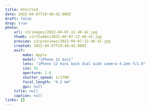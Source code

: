 ```yaml
---
title: Untitled
date: 2022-04-07T19:48:42.000Z
draft: false
drop: true
photo:
    url: s3/images/2022-04-07-12-48-42.jpg
    thumb: s3/thumbs/2022-04-07-12-48-42.jpg
    preview: s3/previews/2022-04-07-12-48-42.jpg
    created: 2022-04-07T19:48:42.000Z
    exif:
        make: Apple
        model: "iPhone 12 mini"
        lens: "iPhone 12 mini back dual wide camera 4.2mm f/1.6"
        iso: 32
        aperture: 1.6
        shutter_speed: 1/1700
        focal_length: "4.2 mm"
        gps: null
    title: null
    caption: null
links: []
---
```

